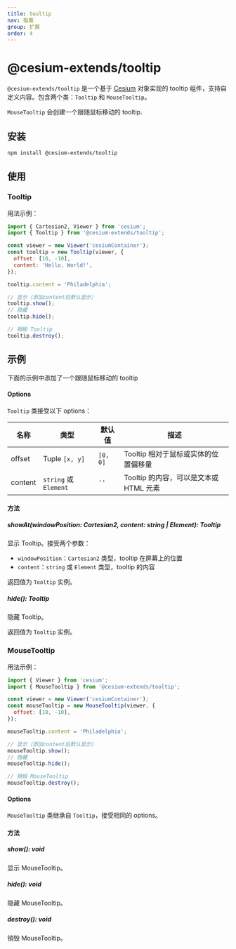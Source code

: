 ```yaml
---
title: tooltip
nav: 指南
group: 扩展
order: 4
---
```


# @cesium-extends/tooltip

`@cesium-extends/tooltip` 是一个基于 [Cesium](https://cesium.com/) 对象实现的 tooltip 组件，支持自定义内容。包含两个类：`Tooltip` 和 `MouseTooltip`。

`MouseTooltip` 会创建一个跟随鼠标移动的 tooltip.

## 安装

```bash
npm install @cesium-extends/tooltip
```

## 使用

### Tooltip

用法示例：

```javascript
import { Cartesian2, Viewer } from 'cesium';
import { Tooltip } from '@cesium-extends/tooltip';

const viewer = new Viewer('cesiumContainer');
const tooltip = new Tooltip(viewer, {
  offset: [10, -10],
  content: 'Hello, World!',
});

tooltip.content = 'Philadelphia';

// 显示（添加content后默认显示）
tooltip.show();
// 隐藏
tooltip.hide();

// 销毁 Tooltip
tooltip.destroy();
```

## 示例

下面的示例中添加了一个跟随鼠标移动的 tooltip

<code src="@/components/Map/mouseTooltip.tsx"></code>

#### Options

`Tooltip` 类接受以下 options：

| 名称    | 类型                  | 默认值   | 描述                                   |
| ------- | --------------------- | -------- | -------------------------------------- |
| offset  | Tuple `[x, y]`        | `[0, 0]` | Tooltip 相对于鼠标或实体的位置偏移量   |
| content | `string` 或 `Element` | `''`     | Tooltip 的内容，可以是文本或 HTML 元素 |

#### 方法

##### showAt(windowPosition: Cartesian2, content: string | Element): Tooltip

显示 Tooltip。接受两个参数：

- `windowPosition`：`Cartesian2` 类型，tooltip 在屏幕上的位置
- `content`：`string` 或 `Element` 类型，tooltip 的内容

返回值为 `Tooltip` 实例。

##### hide(): Tooltip

隐藏 Tooltip。

返回值为 `Tooltip` 实例。

### MouseTooltip

用法示例：

```javascript
import { Viewer } from 'cesium';
import { MouseTooltip } from '@cesium-extends/tooltip';

const viewer = new Viewer('cesiumContainer');
const mouseTooltip = new MouseTooltip(viewer, {
  offset: [10, -10],
});

mouseTooltip.content = 'Philadelphia';

// 显示（添加content后默认显示）
mouseTooltip.show();
// 隐藏
mouseTooltip.hide();

// 销毁 MouseTooltip
mouseTooltip.destroy();
```

#### Options

`MouseTooltip` 类继承自 `Tooltip`，接受相同的 options。

#### 方法

##### show(): void

显示 MouseTooltip。

##### hide(): void

隐藏 MouseTooltip。

##### destroy(): void

销毁 MouseTooltip。

